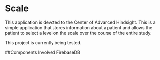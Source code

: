 Scale
=====

This application is devoted to the Center of Advanced Hindsight. This is a simple application that stores information about a patient and allows the patient to select a level on the scale over the course of the entire study.

This project is currently being tested.

##Components Involved
FirebaseDB
